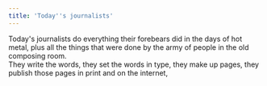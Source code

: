 ```yaml
---
title: 'Today''s journalists'
---
```


Today's journalists do everything their forebears did in the days of hot metal, plus all the things that were done by the army of people in the old composing room.  
They write the words, they set the words in type, they make up pages, they publish those pages in print and on the internet,  
